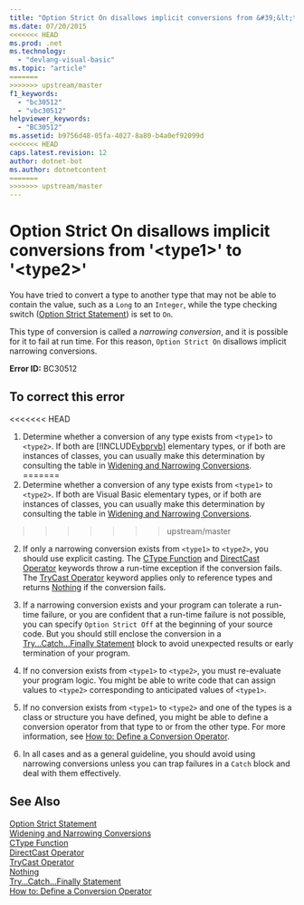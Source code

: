 ```yaml
---
title: "Option Strict On disallows implicit conversions from &#39;&lt;type1&gt;&#39; to &#39;&lt;type2&gt;&#39;"
ms.date: 07/20/2015
<<<<<<< HEAD
ms.prod: .net
ms.technology: 
  - "devlang-visual-basic"
ms.topic: "article"
=======
>>>>>>> upstream/master
f1_keywords: 
  - "bc30512"
  - "vbc30512"
helpviewer_keywords: 
  - "BC30512"
ms.assetid: b9756d48-05fa-4027-8a80-b4a0ef92099d
<<<<<<< HEAD
caps.latest.revision: 12
author: dotnet-bot
ms.author: dotnetcontent
=======
>>>>>>> upstream/master
---
```

# Option Strict On disallows implicit conversions from &#39;&lt;type1&gt;&#39; to &#39;&lt;type2&gt;&#39;
You have tried to convert a type to another type that may not be able to contain the value, such as a `Long` to an `Integer`, while the type checking switch ([Option Strict Statement](../../visual-basic/language-reference/statements/option-strict-statement.md)) is set to `On`.  
  
 This type of conversion is called a *narrowing conversion*, and it is possible for it to fail at run time. For this reason, `Option Strict On` disallows implicit narrowing conversions.  
  
 **Error ID:** BC30512  
  
## To correct this error  
  
<<<<<<< HEAD
1.  Determine whether a conversion of any type exists from `<type1>` to `<type2>`. If both are [!INCLUDE[vbprvb](~/includes/vbprvb-md.md)] elementary types, or if both are instances of classes, you can usually make this determination by consulting the table in [Widening and Narrowing Conversions](../../visual-basic/programming-guide/language-features/data-types/widening-and-narrowing-conversions.md).  
=======
1.  Determine whether a conversion of any type exists from `<type1>` to `<type2>`. If both are Visual Basic elementary types, or if both are instances of classes, you can usually make this determination by consulting the table in [Widening and Narrowing Conversions](../../visual-basic/programming-guide/language-features/data-types/widening-and-narrowing-conversions.md).  
>>>>>>> upstream/master
  
2.  If only a narrowing conversion exists from `<type1>` to `<type2>`, you should use explicit casting. The [CType Function](../../visual-basic/language-reference/functions/ctype-function.md) and [DirectCast Operator](../../visual-basic/language-reference/operators/directcast-operator.md) keywords throw a run-time exception if the conversion fails. The [TryCast Operator](../../visual-basic/language-reference/operators/trycast-operator.md) keyword applies only to reference types and returns [Nothing](../../visual-basic/language-reference/nothing.md) if the conversion fails.  
  
3.  If a narrowing conversion exists and your program can tolerate a run-time failure, or you are confident that a run-time failure is not possible, you can specify `Option Strict Off` at the beginning of your source code. But you should still enclose the conversion in a [Try...Catch...Finally Statement](../../visual-basic/language-reference/statements/try-catch-finally-statement.md) block to avoid unexpected results or early termination of your program.  
  
4.  If no conversion exists from `<type1>` to `<type2>`, you must re-evaluate your program logic. You might be able to write code that can assign values to `<type2>` corresponding to anticipated values of `<type1>`.  
  
5.  If no conversion exists from `<type1>` to `<type2>` and one of the types is a class or structure you have defined, you might be able to define a conversion operator from that type to or from the other type. For more information, see [How to: Define a Conversion Operator](../../visual-basic/programming-guide/language-features/procedures/how-to-define-a-conversion-operator.md).  
  
6.  In all cases and as a general guideline, you should avoid using narrowing conversions unless you can trap failures in a `Catch` block and deal with them effectively.  
  
## See Also  
 [Option Strict Statement](../../visual-basic/language-reference/statements/option-strict-statement.md)  
 [Widening and Narrowing Conversions](../../visual-basic/programming-guide/language-features/data-types/widening-and-narrowing-conversions.md)  
 [CType Function](../../visual-basic/language-reference/functions/ctype-function.md)  
 [DirectCast Operator](../../visual-basic/language-reference/operators/directcast-operator.md)  
 [TryCast Operator](../../visual-basic/language-reference/operators/trycast-operator.md)  
 [Nothing](../../visual-basic/language-reference/nothing.md)  
 [Try...Catch...Finally Statement](../../visual-basic/language-reference/statements/try-catch-finally-statement.md)  
 [How to: Define a Conversion Operator](../../visual-basic/programming-guide/language-features/procedures/how-to-define-a-conversion-operator.md)
